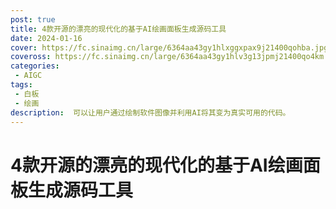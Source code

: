 ```yaml
---
post: true
title: 4款开源的漂亮的现代化的基于AI绘画面板生成源码工具
date: 2024-01-16
cover: https://fc.sinaimg.cn/large/6364aa43gy1hlxggxpax9j21400qohba.jpg
coveross: https://fc.sinaimg.cn/large/6364aa43gy1hlv3g13jpmj21400qo4km.jpg
categories:
 - AIGC
tags:
 - 白板
 - 绘画
description:  可以让用户通过绘制软件图像并利用AI将其变为真实可用的代码。
---
```

# 4款开源的漂亮的现代化的基于AI绘画面板生成源码工具

